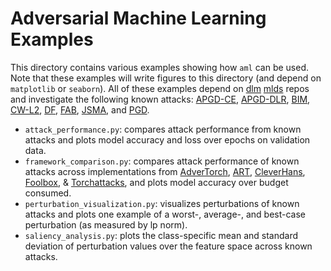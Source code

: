 # Adversarial Machine Learning Examples

This directory contains various examples showing how `aml` can be used. Note
that these examples will write figures to this directory (and depend on
`matplotlib` or `seaborn`). All of these examples depend on
[dlm](https://github.com/sheatsley/models)
[mlds](https://github.com/sheatsley/datasets) repos and investigate the
following known attacks: [APGD-CE](https://arxiv.org/pdf/2003.01690.pdf),
[APGD-DLR](https://arxiv.org/pdf/2003.01690.pdf),
[BIM](https://arxiv.org/pdf/1611.01236.pdf),
[CW-L2](https://arxiv.org/pdf/1608.04644.pdf),
[DF](https://arxiv.org/pdf/1511.04599.pdf),
[FAB](https://arxiv.org/pdf/1907.02044.pdf),
[JSMA](https://arxiv.org/pdf/1511.07528.pdf), and
[PGD](https://arxiv.org/pdf/1706.06083.pdf).


* `attack_performance.py`: compares attack performance from known attacks
    and plots model accuracy and loss over epochs on validation data.
* `framework_comparison.py`: compares attack performance of known attacks
    across implementations from
    [AdverTorch](https://github.com/BorealisAI/advertorch),
    [ART](https://github.com/Trusted-AI/adversarial-robustness-toolbox),
    [CleverHans](https://github.com/cleverhans-lab/cleverhans),
    [Foolbox](https://github.com/bethgelab/foolbox), &
    [Torchattacks](https://github.com/Harry24k/adversarial-attacks-pytorch),
    and plots model accuracy over budget consumed.
* `perturbation_visualization.py`: visualizes perturbations of known attacks
    and plots one example of a worst-, average-, and best-case perturbation (as
    measured by lp norm).
* `saliency_analysis.py`: plots the class-specific mean and standard deviation of
    perturbation values over the feature space across known attacks.
